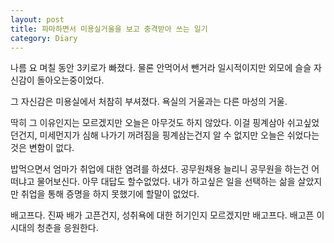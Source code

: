 ```yaml
---
layout: post
title: 파마하면서 미용실거울을 보고 충격받아 쓰는 일기
category: Diary
---
```


나름 요 며칠 동안 3키로가 빠졌다. 물론 안먹어서 뺀거라 일시적이지만 외모에 슬슬 자신감이 돌아오는중이었다. 

그 자신감은 미용실에서 처참히 부셔졌다. 욕실의 거울과는 다른 마성의 거울.

딱히 그 이유인지는 모르겠지만 오늘은 아무것도 하지 않았다. 이걸 핑계삼아 쉬고싶었던건지, 미세먼지가 심해 나가기 꺼려짐을 핑계삼는건지 알 수 없지만 오늘은 쉬었다는 것은 변함이 없다.

밥먹으면서 엄마가 취업에 대한 염려를 하셨다. 공무원채용 늘리니 공무원을 하는건 어떠냐고 물어보신다. 아무 대답도 할수없었다. 내가 하고싶은 일을 선택하는 삶을 살았지만 취업을 통해 증명을 하지 못했기에 할말이 없었다.

배고프다. 진짜 배가 고픈건지, 성취욕에 대한 허기인지 모르겠지만 배고프다. 배고픈 이 시대의 청춘을 응원한다.